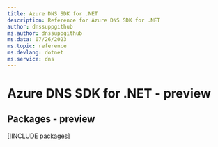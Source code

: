```yaml
---
title: Azure DNS SDK for .NET
description: Reference for Azure DNS SDK for .NET
author: dnssuppgithub
ms.author: dnssuppgithub
ms.data: 07/26/2023
ms.topic: reference
ms.devlang: dotnet
ms.service: dns
---
```

# Azure DNS SDK for .NET - preview
## Packages - preview
[!INCLUDE [packages](dns-index.md)]